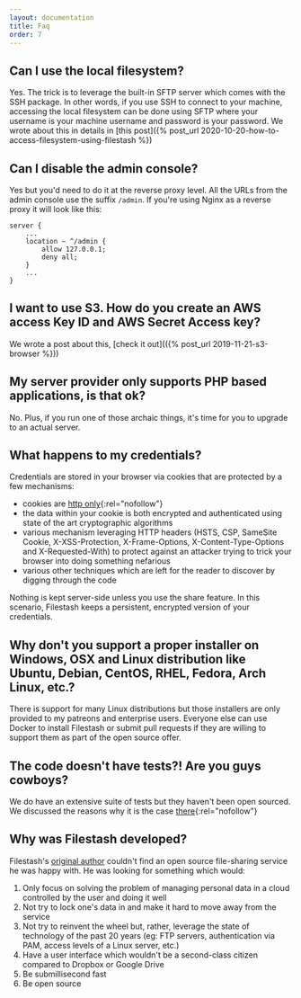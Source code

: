 ```yaml
---
layout: documentation
title: Faq
order: 7
---
```


## Can I use the local filesystem?

Yes. The trick is to leverage the built-in SFTP server which comes with the SSH package. In other words, if you use SSH to connect to your machine, accessing the local filesystem can be done using SFTP where your username is your machine username and password is your password. We wrote about this in details in [this post]({% post_url 2020-10-20-how-to-access-filesystem-using-filestash %})

## Can I disable the admin console?

Yes but you'd need to do it at the reverse proxy level. All the URLs from the admin console use the suffix `/admin`. If you're using Nginx as a reverse proxy it will look like this:
```
server {
    ...
    location ~ ^/admin {
        allow 127.0.0.1;
        deny all;
    }
    ...
}
```

## I want to use S3. How do you create an AWS access Key ID and AWS Secret Access key?

We wrote a post about this, [check it out](({% post_url 2019-11-21-s3-browser %}))

## My server provider only supports PHP based applications, is that ok?

No. Plus, if you run one of those archaic things, it's time for you to upgrade to an actual server.

## What happens to my credentials?

Credentials are stored in your browser via cookies that are protected by a few mechanisms:
- cookies are [http only](https://developer.mozilla.org/en-US/docs/Web/HTTP/Cookies){:rel="nofollow"}
- the data within your cookie is both encrypted and authenticated using state of the art cryptographic algorithms
- various mechanism leveraging HTTP headers (HSTS, CSP, SameSite Cookie, X-XSS-Protection, X-Frame-Options, X-Content-Type-Options and X-Requested-With) to protect against an attacker trying to trick your browser into doing something nefarious
- various other techniques which are left for the reader to discover by digging through the code

Nothing is kept server-side unless you use the share feature. In this scenario, Filestash keeps a persistent, encrypted version of your credentials.

## Why don't you support a proper installer on Windows, OSX and Linux distribution like Ubuntu, Debian, CentOS, RHEL, Fedora, Arch Linux, etc.?

There is support for many Linux distributions but those installers are only provided to my patreons and enterprise users. Everyone else can use Docker to install Filestash or submit pull requests if they are willing to support them as part of the open source offer.

## The code doesn't have tests?! Are you guys cowboys?

We do have an extensive suite of tests but they haven't been open sourced. We discussed the reasons why it is the case [there](https://github.com/mickael-kerjean/filestash/blob/master/CONTRIBUTING.md#tests){:rel="nofollow"}

## Why was Filestash developed?

Filestash's [original author](https://mickael-kerjean.me) couldn't find an open source file-sharing service he was happy with. He was looking for something which would:
1. Only focus on solving the problem of managing personal data in a cloud controlled by the user and doing it well
2. Not try to lock one's data in and make it hard to move away from the service
3. Not try to reinvent the wheel but, rather, leverage the state of technology of the past 20 years (eg: FTP servers, authentication via PAM, access levels of a Linux server, etc.)
4. Have a user interface which wouldn't be a second-class citizen compared to Dropbox or Google Drive
5. Be submillisecond fast
6. Be open source
